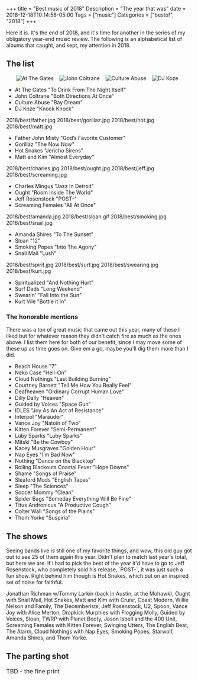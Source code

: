 +++
title = "Best music of 2018"
Description = "The year that was"
date = 2018-12-18T10:14:58-05:00
Tags = ["music"]
Categories = ["bestof", "2018"]
+++

<p>Here it is. It's the end of 2018, and it's time for another in the series of my obligatory year-end music review. The following is an alphabetical list of albums that caught, and kept, my attention in 2018.</p>

## The list

<p align="center">
<img src="/2018/best/at.jpg" alt="At The Gates"> &nbsp;&nbsp;
<img src="/2018/best/john.jpg" alt="John Coltrane"> &nbsp;&nbsp;
<img src="/2018/best/culture.jpg" alt="Culture Abuse"> &nbsp;&nbsp;
<img src="/2018/best/koze.jpg" alt="DJ Koze"> &nbsp;&nbsp;
</p>

* At The Gates "To Drink From The Night Itself"
* John Coltrane "Both Directions At Once"
* Culture Abuse "Bay Dream"
* DJ Koze "Knock Knock"

2018/best/father.jpg
2018/best/gorillaz.jpg
2018/best/hot.jpg
2018/best/matt.jpg

* Father John Misty "God’s Favorite Customer"
* Gorillaz "The Now Now"
* Hot Snakes "Jericho Sirens"
* Matt and Kim "Almost Everyday"

2018/best/charles.jpg
2018/best/ought.jpg
2018/best/jeff.jpg
2018/best/screaming.jpg

* Charles Mingus "Jazz In Detroit"
* Ought "Room Inside The World"
* Jeff Rosenstock "POST-"
* Screaming Females "All At Once"

2018/best/amanda.jpg
2018/best/sloan.gif
2018/best/smoking.jpg
2018/best/snail.jpg

* Amanda Shires "To The Sunset"
* Sloan "12"
* Smoking Popes "Into The Agony"
* Snail Mail "Lush"

2018/best/spirit.jpg
2018/best/surf.jpg
2018/best/swearing.jpg
2018/best/kurt.jpg

* Spiritualized "And Nothing Hurt"
* Surf Dads "Long Weekend" 
* Swearin' "Fall Into the Sun"
* Kurt Vile "Bottle it In"

### The honorable mentions

<p>There was a ton of great music that came out this year, many of these I liked but for whatever reason they didn't catch fire as much as the ones above. I list them here for both of our benefit, since I may move some of these up as time goes on. Give em a go, maybe you'll dig them more than I did.</p>

* Beach House "7"
* Neko Case "Hell-On"
* Cloud Nothings "Last Building Burning"
* Courtney Barnett "Tell Me How You Really Feel"
* Deafheaven "Ordinary Corrupt Human Love"
* Dilly Dally "Heaven"
* Guided by Voices "Space Gun"
* IDLES "Joy As An Act of Resistance" 
* Interpol "Marauder" 
* Vance Joy "Natoin of Two"
* Kitten Forever "Semi-Permanent"
* Luby Sparks "Luby Sparks"
* Mitski "Be the Cowboy" 
* Kacey Musgraves "Golden Hour" 
* Nap Eyes "I’m Bad Now"
* Nothing "Dance on the Blacktop"
* Rolling Blackouts Coastal Fever "Hope Downs"
* Shame "Songs of Praise"
* Sleaford Mods "English Tapas"
* Sleep "The Sciences"
* Soccer Mommy "Clean"
* Spider Bags "Someday Everything Will Be Fine" 
* Titus Andronicus "A Productive Cough"
* Colter Wall "Songs of the Plains"
* Thom Yorke "Suspiria"

## The shows

<p>Seeing bands live is still one of my favorite things, and wow, this old guy got out to see 25 of them again this year. Didn't plan to match last year's total, but here we are. If I had to pick the best of the year it'd have to go to Jeff Rosenstock, who completely sold his release, `POST-`, it was just such a fun show. Right behind him though is Hot Snakes, which put on an inspired set of noise for faithful.</p>

<p>Jonathan Richman w/Tommy Larkin (back in Austin, at the Mohawk), Ought with Snail Mail, Hot Snakes, Matt and Kim with Cruisr, Coast Modern, Willie Nelson and Family, The Decemberists, Jeff Rosenstock, U2, Spoon, Vance Joy with Alice Merton, Dropkick Murphies with Flogging Molly, Guided by Voices, Sloan, TWRP with Planet Booty, Jason Isbell and the 400 Unit, Screaming Females with Kitten Forever, Swinging Utters, The English Beat, The Alarm, Cloud Nothings with Nap Eyes, Smoking Popes, Starwolf, Amanda Shires, and Thom Yorke.</p>

## The parting shot

<font size="3">TBD - the fine print<br />
